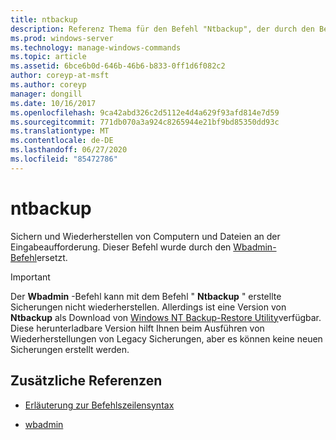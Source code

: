 ```yaml
---
title: ntbackup
description: Referenz Thema für den Befehl "Ntbackup", der durch den Befehl "Wbadmin" ersetzt wurde.
ms.prod: windows-server
ms.technology: manage-windows-commands
ms.topic: article
ms.assetid: 6bce6b0d-646b-46b6-b833-0ff1d6f082c2
author: coreyp-at-msft
ms.author: coreyp
manager: dongill
ms.date: 10/16/2017
ms.openlocfilehash: 9ca42abd326c2d5112e4d4a629f93afd814e7d59
ms.sourcegitcommit: 771db070a3a924c8265944e21bf9bd85350dd93c
ms.translationtype: MT
ms.contentlocale: de-DE
ms.lasthandoff: 06/27/2020
ms.locfileid: "85472786"
---
```

# <a name="ntbackup"></a>ntbackup

Sichern und Wiederherstellen von Computern und Dateien an der Eingabeaufforderung. Dieser Befehl wurde durch den [Wbadmin-Befehl](wbadmin.md)ersetzt.

> [!IMPORTANT]
> Der **Wbadmin** -Befehl kann mit dem Befehl " **Ntbackup** " erstellte Sicherungen nicht wiederherstellen. Allerdings ist eine Version von **Ntbackup** als Download von [Windows NT Backup-Restore Utility](https://www.microsoft.com/download/details.aspx?id=4220)verfügbar. Diese herunterladbare Version hilft Ihnen beim Ausführen von Wiederherstellungen von Legacy Sicherungen, aber es können keine neuen Sicherungen erstellt werden.

## <a name="additional-references"></a>Zusätzliche Referenzen

- [Erläuterung zur Befehlszeilensyntax](command-line-syntax-key.md)

- [wbadmin](wbadmin.md)
